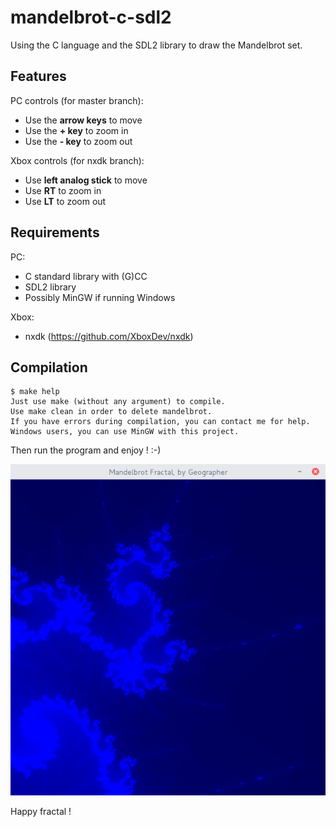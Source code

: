 # mandelbrot-c-sdl2

Using the C language and the SDL2 library to draw the Mandelbrot set.

## Features

PC controls (for master branch):
* Use the **arrow keys** to move
* Use the **+ key** to zoom in
* Use the **- key** to zoom out

Xbox controls (for nxdk branch):

* Use **left analog stick** to move
* Use **RT** to zoom in
* Use **LT** to zoom out

## Requirements

PC:
* C standard library with (G)CC
* SDL2 library
* Possibly MinGW if running Windows

Xbox:
* nxdk (https://github.com/XboxDev/nxdk)

## Compilation

```
$ make help
Just use make (without any argument) to compile.
Use make clean in order to delete mandelbrot.
If you have errors during compilation, you can contact me for help.
Windows users, you can use MinGW with this project.
```

Then run the program and enjoy ! :-)

![screenshot](screenshot.png "This is beautiful...")

Happy fractal !
